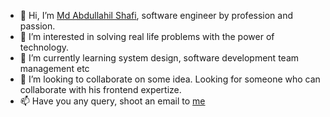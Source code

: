 - 👋 Hi, I’m [Md Abdullahil Shafi](@shafi-), software engineer by profession and passion.
- 👀 I’m interested in solving real life problems with the power of technology.
- 🌱 I’m currently learning system design, software development team management etc
- 💞️ I’m looking to collaborate on some idea. Looking for someone who can collaborate with his frontend expertize.
- 📫 Have you any query, shoot an email to [me](mailto:shafi.cse.buet@gmail.com)

<!---
shafi-/shafi- is a ✨ special ✨ repository because its `README.md` (this file) appears on your GitHub profile.
You can click the Preview link to take a look at your changes.
--->
